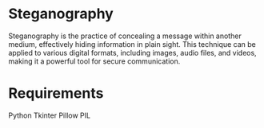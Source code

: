 # Steganography

Steganography is the practice of concealing a message within another medium, effectively hiding information in plain sight. This technique can be applied to various digital formats, including images, audio files, and videos, making it a powerful tool for secure communication.

# Requirements

Python
Tkinter
Pillow PIL
